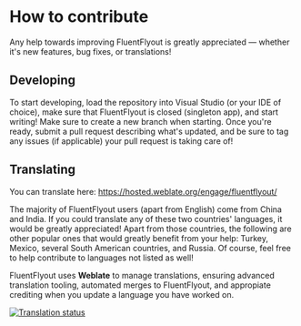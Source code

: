 # How to contribute
Any help towards improving FluentFlyout is greatly appreciated — whether it's new features, bug fixes, or translations!

## Developing
To start developing, load the repository into Visual Studio (or your IDE of choice), make sure that FluentFlyout is closed (singleton app), and start writing!
Make sure to create a new branch when starting. Once you're ready, submit a pull request describing what's updated, and be sure to tag any issues (if applicable) your pull request is taking care of!

## Translating
You can translate here: https://hosted.weblate.org/engage/fluentflyout/

The majority of FluentFlyout users (apart from English) come from China and India. If you could translate any of these two countries' languages, it would be greatly appreciated!
Apart from those countries, the following are other popular ones that would greatly benefit from your help: Turkey, Mexico, several South American countries, and Russia. Of course, feel free to help contribute to languages not listed as well!
  
FluentFlyout uses **Weblate** to manage translations, ensuring advanced translation tooling, automated merges to FluentFlyout, and appropiate crediting when you update a language you have worked on.

<a href="https://hosted.weblate.org/engage/fluentflyout/">
<img src="https://hosted.weblate.org/widget/fluentflyout/multi-auto.svg" alt="Translation status" />
</a>